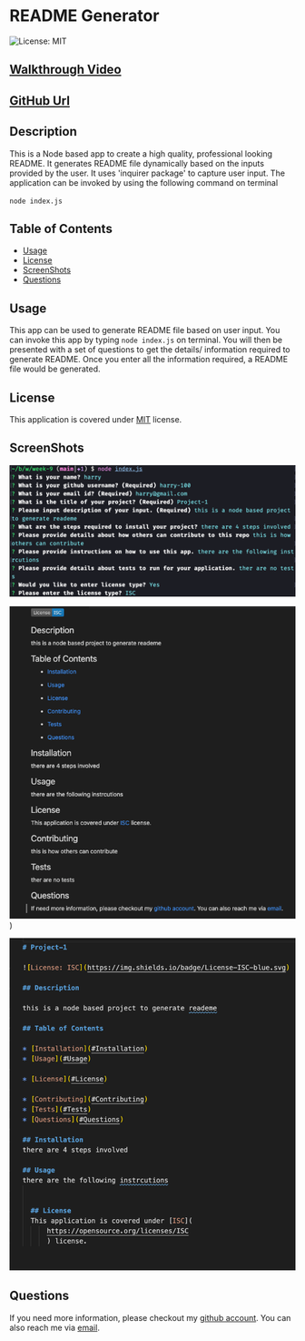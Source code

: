 # README Generator
![License: MIT](https://img.shields.io/badge/License-MIT-yellow.svg)

## [Walkthrough Video](https://drive.google.com/file/d/1CwH0_oSXynpap8AZAd2vQItUpwD6IzT2/view)

## [GitHub Url](https://github.com/harry-100/README-generator)

## Description

This is a Node based app to create a high quality, professional looking README. It generates README file dynamically based on the inputs provided by the user. It uses 'inquirer package' to capture user input. The application can be invoked by using the following command on terminal

`node index.js` 


## Table of Contents


* [Usage](#Usage)
* [License](#License)
* [ScreenShots](#ScreenShots)  
* [Questions](#Questions)



## Usage
This app can be used to generate README file based on user input. You can invoke this app by typing `node index.js` on terminal. You will then be presented with a set of questions to get the details/ information required to generate README. Once you enter all the information required, a README file would be generated.


  ## License
  This application is covered under [MIT](
      https://opensource.org/licenses/MIT
      ) license.
 
 ## ScreenShots
![image-1](./assets/images/image-1.png)

![image-2](./assets/images/image-2.png))

![image-3](./assets/images/image-3.png)

## Questions
If you need more information, please checkout my [github account](https://github.com/harry-100). You can also reach me via [email](mailto:harvinder.shah@gmail.com?subject=README%20Generator).